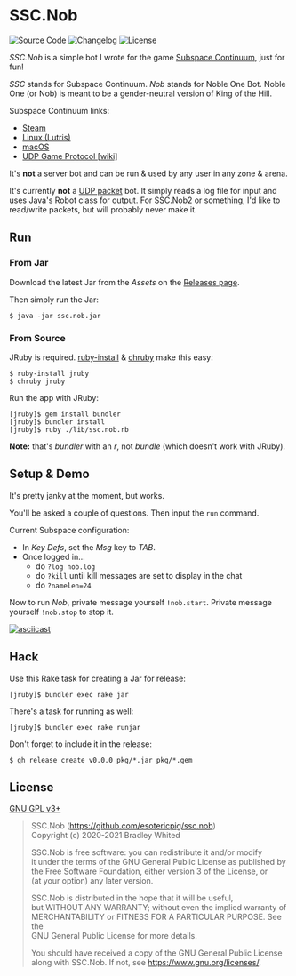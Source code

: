 # SSC.Nob

[![Source Code](https://img.shields.io/badge/source-github-%23211F1F.svg)](https://github.com/esotericpig/ssc.nob)
[![Changelog](https://img.shields.io/badge/changelog-md-%23A0522D.svg)](CHANGELOG.md)
[![License](https://img.shields.io/github/license/esotericpig/ssc.nob.svg)](LICENSE.txt)

*SSC.Nob* is a simple bot I wrote for the game [Subspace Continuum](https://store.steampowered.com/app/352700/Subspace_Continuum), just for fun!

*SSC* stands for Subspace Continuum. *Nob* stands for Noble One Bot. Noble One (or Nob) is meant to be a gender-neutral version of King of the Hill.

Subspace Continuum links:
- [Steam](https://store.steampowered.com/app/352700/Subspace_Continuum)
- [Linux (Lutris)](https://lutris.net/games/subspace-continuum)
- [macOS](http://subspace-continuum.com)
- [UDP Game Protocol [wiki]](http://wiki.minegoboom.com/index.php/UDP_Game_Protocol)

It's **not** a server bot and can be run & used by any user in any zone & arena.

It's currently **not** a [UDP packet](https://www.twcore.org/SubspaceProtocol) bot. It simply reads a log file for input and uses Java's Robot class for output. For SSC.Nob2 or something, I'd like to read/write packets, but will probably never make it.

## Run

### From Jar

Download the latest Jar from the *Assets* on the [Releases page](https://github.com/esotericpig/ssc.nob/releases).

Then simply run the Jar:

```
$ java -jar ssc.nob.jar
```

### From Source

JRuby is required. [ruby-install](https://github.com/postmodern/ruby-install) & [chruby](https://github.com/postmodern/chruby) make this easy:

```
$ ruby-install jruby
$ chruby jruby
```

Run the app with JRuby:

```
[jruby]$ gem install bundler
[jruby]$ bundler install
[jruby]$ ruby ./lib/ssc.nob.rb
```

**Note:** that's *bundler* with an *r*, not *bundle* (which doesn't work with JRuby).

## Setup & Demo

It's pretty janky at the moment, but works.

You'll be asked a couple of questions. Then input the `run` command.

Current Subspace configuration:
- In *Key Defs*, set the *Msg* key to *TAB*.
- Once logged in...
    - do `?log nob.log`
    - do `?kill` until kill messages are set to display in the chat
    - do `?namelen=24`

Now to run *Nob*, private message yourself `!nob.start`. Private message yourself `!nob.stop` to stop it.

[![asciicast](https://asciinema.org/a/326310.svg)](https://asciinema.org/a/326310)

## Hack

Use this Rake task for creating a Jar for release:

```
[jruby]$ bundler exec rake jar
```

There's a task for running as well:

```
[jruby]$ bundler exec rake runjar
```

Don't forget to include it in the release:

```
$ gh release create v0.0.0 pkg/*.jar pkg/*.gem
```

## License

[GNU GPL v3+](LICENSE.txt)

> SSC.Nob (<https://github.com/esotericpig/ssc.nob>)  
> Copyright (c) 2020-2021 Bradley Whited  
> 
> SSC.Nob is free software: you can redistribute it and/or modify  
> it under the terms of the GNU General Public License as published by  
> the Free Software Foundation, either version 3 of the License, or  
> (at your option) any later version.  
> 
> SSC.Nob is distributed in the hope that it will be useful,  
> but WITHOUT ANY WARRANTY; without even the implied warranty of  
> MERCHANTABILITY or FITNESS FOR A PARTICULAR PURPOSE.  See the  
> GNU General Public License for more details.  
> 
> You should have received a copy of the GNU General Public License  
> along with SSC.Nob.  If not, see <https://www.gnu.org/licenses/>. 
